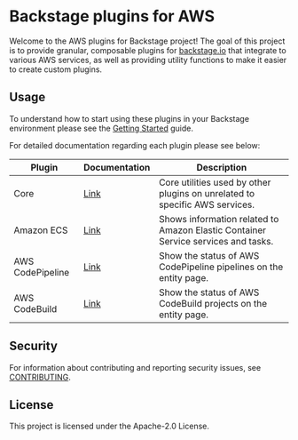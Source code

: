 # Backstage plugins for AWS

Welcome to the AWS plugins for Backstage project! The goal of this project is to provide granular, composable plugins for [backstage.io](https://backstage.io) that integrate to various AWS services, as well as providing utility functions to make it easier to create custom plugins.

## Usage

To understand how to start using these plugins in your Backstage environment please see the [Getting Started](./docs/getting-started.md) guide.

For detailed documentation regarding each plugin please see below:

| Plugin           | Documentation                            | Description                                                                       |
| ---------------- | ---------------------------------------- | --------------------------------------------------------------------------------- |
| Core             | [Link](./plugins/core/README.md)         | Core utilities used by other plugins on unrelated to specific AWS services.       |
| Amazon ECS       | [Link](./plugins/ecs/README.md)          | Shows information related to Amazon Elastic Container Service services and tasks. |
| AWS CodePipeline | [Link](./plugins/codepipeline/README.md) | Show the status of AWS CodePipeline pipelines on the entity page.                 |
| AWS CodeBuild    | [Link](./plugins/codebuild/README.md)    | Show the status of AWS CodeBuild projects on the entity page.                     |

## Security

For information about contributing and reporting security issues, see [CONTRIBUTING](CONTRIBUTING.md).

## License

This project is licensed under the Apache-2.0 License.
